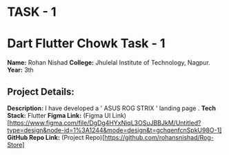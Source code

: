 # TASK - 1


# Dart Flutter Chowk Task - 1

**Name:** Rohan Nishad
**College:** Jhulelal Institute of Technology, Nagpur.
**Year:** 3th

## Project Details:
**Description:** I have developed a ' ASUS ROG STRIX '  landing page . 
**Tech Stack:** Flutter
**Figma Link:** (Figma UI Link)[https://www.figma.com/file/DgDg4HYxNiqL3OSuJBBJkM/Untitled?type=design&node-id=1%3A1244&mode=design&t=gchqenfcnSpkU98O-1]
**GitHub Repo Link:** (Project Repo)[https://github.com/rohansnishad/Rog-Store]
